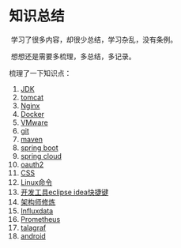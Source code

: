 # 知识总结

​		学习了很多内容，却很少总结，学习杂乱，没有条例。

​		想想还是需要多梳理，多总结，多记录。

梳理了一下知识点：

1. [JDK](/docs/jdk)
2. [tomcat](/docs/tomcat)
3. [Nginx](/docs/nginx)
4. [Docker](/docs/docker)
5. [VMware](/docs/vmware)
6. [git](/docs/git)
7. [maven](/docs/maven)
8. [spring boot](/docs/springboot)
9. [spring cloud](/docs/springcloud)
10. [oauth2](/docs/oauth2)
11. [CSS](/docs/css)
12. [Linux命令](linux)
13. [开发工具eclipse idea快捷键](/eclipse)
14. [架构师修炼](/架构师修炼)
15. [Influxdata](/docs/influxdata)
16. [Prometheus](/docs/prometheus)
17. [talagraf](/docs/talagraf)
18. [android](/docs/android)
